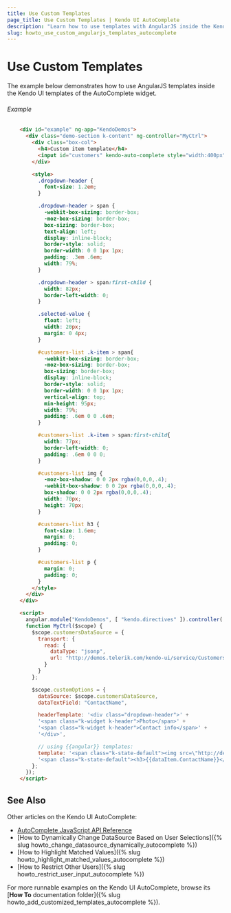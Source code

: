 ```yaml
---
title: Use Custom Templates
page_title: Use Custom Templates | Kendo UI AutoComplete
description: "Learn how to use templates with AngularJS inside the Kendo UI templates of the AutoComplete widget."
slug: howto_use_custom_angularjs_templates_autocomplete
---
```


# Use Custom Templates

The example below demonstrates how to use AngularJS templates inside the Kendo UI templates of the AutoComplete widget.

###### Example

```html
    <div id="example" ng-app="KendoDemos">
      <div class="demo-section k-content" ng-controller="MyCtrl">
        <div class="box-col">
          <h4>Custom item template</h4>
          <input id="customers" kendo-auto-complete style="width:400px" k-options="customOptions"/>
        </div>

        <style>
          .dropdown-header {
            font-size: 1.2em;
          }

          .dropdown-header > span {
            -webkit-box-sizing: border-box;
            -moz-box-sizing: border-box;
            box-sizing: border-box;
            text-align: left;
            display: inline-block;
            border-style: solid;
            border-width: 0 0 1px 1px;
            padding: .3em .6em;
            width: 79%;
          }

          .dropdown-header > span:first-child {
            width: 82px;
            border-left-width: 0;
          }

          .selected-value {
            float: left;
            width: 20px;
            margin: 0 4px;
          }

          #customers-list .k-item > span{
            -webkit-box-sizing: border-box;
            -moz-box-sizing: border-box;
            box-sizing: border-box;
            display: inline-block;
            border-style: solid;
            border-width: 0 0 1px 1px;
            vertical-align: top;
            min-height: 95px;
            width: 79%;
            padding: .6em 0 0 .6em;
          }

          #customers-list .k-item > span:first-child{
            width: 77px;
            border-left-width: 0;
            padding: .6em 0 0 0;
          }

          #customers-list img {
            -moz-box-shadow: 0 0 2px rgba(0,0,0,.4);
            -webkit-box-shadow: 0 0 2px rgba(0,0,0,.4);
            box-shadow: 0 0 2px rgba(0,0,0,.4);
            width: 70px;
            height: 70px;
          }

          #customers-list h3 {
            font-size: 1.6em;
            margin: 0;
            padding: 0;
          }

          #customers-list p {
            margin: 0;
            padding: 0;
          }
        </style>
      </div>
    </div>

    <script>
      angular.module("KendoDemos", [ "kendo.directives" ]).controller('MyCtrl',
      function MyCtrl($scope) {
        $scope.customersDataSource = {
          transport: {
            read: {
              dataType: "jsonp",
              url: "http://demos.telerik.com/kendo-ui/service/Customers",
            }
          }
        };

        $scope.customOptions = {
          dataSource: $scope.customersDataSource,
          dataTextField: "ContactName",

          headerTemplate: '<div class="dropdown-header">' +
          '<span class="k-widget k-header">Photo</span>' +
          '<span class="k-widget k-header">Contact info</span>' +
          '</div>',

          // using {{angular}} templates:
          template: '<span class="k-state-default"><img src=\"http://demos.telerik.com/kendo-ui/content/web/Customers/{{dataItem.CustomerID}}.jpg\" alt=\"{{dataItem.CustomerID}}\" /></span>' +
          '<span class="k-state-default"><h3>{{dataItem.ContactName}}</h3><p>{{dataItem.CompanyName}}</p></span>',
        };
      });
    </script>

```

## See Also

Other articles on the Kendo UI AutoComplete:

* [AutoComplete JavaScript API Reference](/api/javascript/ui/autocomplete)
* [How to Dynamically Change DataSource Based on User Selections]({% slug howto_change_datasource_dynamically_autocomplete %})
* [How to Highlight Matched Values]({% slug howto_highlight_matched_values_autocomplete %})
* [How to Restrict Other Users]({% slug howto_restrict_user_input_autocomplete %})

For more runnable examples on the Kendo UI AutoComplete, browse its [**How To** documentation folder]({% slug howto_add_customized_templates_autocomplete %}).
